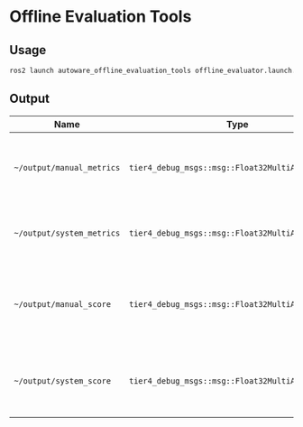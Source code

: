 # Offline Evaluation Tools

## Usage

```sh
ros2 launch autoware_offline_evaluation_tools offline_evaluator.launch.xml bag_path:=<ROSBAG> map_path:=<MAP> vehicle_model:=<VEHICLE> sensor_model:=<SENSOR>
```

## Output

| Name                      | Type                                              | Description                                                     |
| ------------------------- | ------------------------------------------------- | --------------------------------------------------------------- |
| `~/output/manual_metrics` | `tier4_debug_msgs::msg::Float32MultiArrayStamped` | Metrics calculated from the driver's driving trajectory.        |
| `~/output/system_metrics` | `tier4_debug_msgs::msg::Float32MultiArrayStamped` | Metrics calculated from the autoware output.                    |
| `~/output/manual_score`   | `tier4_debug_msgs::msg::Float32MultiArrayStamped` | Driving scores calculated from the driver's driving trajectory. |
| `~/output/system_score`   | `tier4_debug_msgs::msg::Float32MultiArrayStamped` | Driving scores calculated from the autoware output.             |
